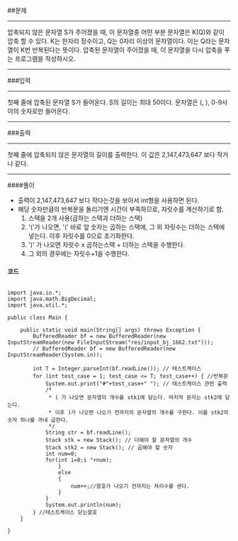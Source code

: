 ##문제
***
압축되지 않은 문자열 S가 주어졌을 때, 이 문자열중 어떤 부분 문자열은 K(Q)와 같이 압축 할 수 있다. K는 한자리 정수이고, Q는 0자리 이상의 문자열이다. 
이는 Q라는 문자열이 K번 반복된다는 뜻이다. 압축된 문자열이 주어졌을 때, 이 문자열을 다시 압축을 푸는 프로그램을 작성하시오.
***
###입력
***
첫째 줄에 압축된 문자열 S가 들어온다. S의 길이는 최대 50이다. 문자열은 (, ), 0-9사이의 숫자로만 들어온다.
***
###출력
***
첫째 줄에 압축되지 않은 문자열의 길이를 출력한다. 이 값은 2,147,473,647 보다 작거나 같다.
***


####풀이
* 출력이 2,147,473,647 보다 작다는것을 보아서 int형을 사용하면 된다.
* 해당 숫자만큼의 반복문을 돌리기엔 시간이 부족하므로, 자릿수를 계산하기로 함.
  1. 스택을 2개 사용(곱하는 스택과 더하는 스택)
  2. '('가 나오면, '(' 바로 앞 숫자는 곱하는 스택에, 그 외 자릿수는 더하는 스택에 넣는다. 이후 자릿수를 0으로 초기화한다.
  3. ')' 가 나오면 자릿수 x 곱하는스택 + 더하는 스택을 수행한다.
  4. 그 외의 경우에는 자릿수+1을 수행한다.

#### 코드
<pre>
<code>
import java.io.*;
import java.math.BigDecimal;
import java.util.*;

public class Main {

	public static void main(String[] args) throws Exception {
		BufferedReader bf = new BufferedReader(new InputStreamReader(new FileInputStream("res/input_bj_1662.txt")));
		// BufferedReader bf = new BufferedReader(new InputStreamReader(System.in));

		int T = Integer.parseInt(bf.readLine()); // 테스트케이스
		for (int test_case = 1; test_case <= T; test_case++) { //반복문
			System.out.print("#"+test_case+" "); // 테스트케이스 관련 출력
			/*
			 * ( 가 나오면 문자열의 개수를 stk1에 담는다. 마지막 문자는 stk2에 담는다.
			 * 이후 )가 나오면 나오기 전까지의 문자열의 개수를 구한다. 이를 stk2의 숫자 하나를 꺼내 곱한다.
			 */
			String str = bf.readLine();
			Stack<Integer> stk = new Stack<Integer>(); // 더해야 할 문자열의 개수
			Stack<Integer> stk2 = new Stack<Integer>(); // 곱해야 할 숫자
			int num=0;
			for(int i=0;i<str.length();i++)
			{
				char c = str.charAt(i);
				if(c == '(')
				{
					// 열린괄호가 나오면 지금까지의 자릿수-1을 스택 1에 넣고(더해야될 자릿수)
					// 열린괄호 직전의 숫자를 스택 2에 넣는다(곱해야할 자릿수)
					
					//System.out.print("input - num : "+num);
					stk.push(num-1); // 자리수 저장
					stk2.push(str.charAt(i-1)-'0'); // 곱셈
					//System.out.println("  stk push : "+stk.peek()+" stk2 push : "+stk2.peek());
					num = 0;
				}
				else if(c==')')
				{
					// 닫힌괄호가 나오면 지금까지의 자릿수 x 스택2의 값 + 스택1의 값으로 합친다.
					
					//System.out.print("num "+num);
					num = num*stk2.pop()+stk.pop();
					//System.out.println(" -> "+num);
				}
				else
				{
					num++;//괄호가 나오기 전까지는 자리수를 센다.
				}
			}
			System.out.println(num);
		} //테스트케이스 닫는괄호
	}

}

</code>
</pre>
